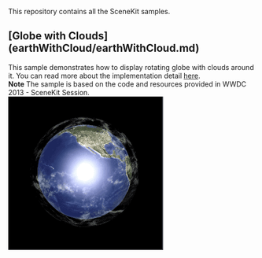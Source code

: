 This repository contains all the SceneKit samples.

## [Globe with Clouds] (earthWithCloud/earthWithCloud.md)
This sample demonstrates how to display rotating globe with clouds around it. You can read more about the implementation detail [here](earthWithCloud/earthWithCloud.md).  
**Note** The sample is based on the code and resources provided in WWDC 2013 - SceneKit Session.  
![output image ](https://github.com/shakirali/scenekitResources/blob/master/GlobeWithClouds.gif)
